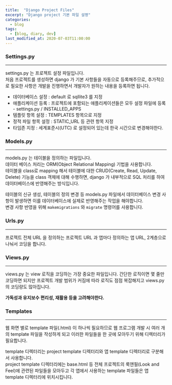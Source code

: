 ```yaml
---
title:  "Django Project Files"
excerpt: "Django project 기본 파일 설명"
categories:
  - blog
tags:
  - [blog, diary, dev]
last_modified_at: 2020-07-03T11:00:00
---
```


### Settings.py
***
settings.py 는 프로젝트 설정 파일입니다.  
처음 프로젝트를 생성하면 django 가 기본 사항들을 자동으로 등록해주므로, 추가적으로 필요한 사항은 개발을 진행하면서 개발자가 원하는 내용을 등록하면 됩니다.

* 데이터베이스 설정 : default 로 sqllite3 를 지정
* 애플리케이션 등록 : 프로젝트에 포함되는 애플리케이션들은 모두 설정 파일에 등록 - settings.py / INSTALLED_APPS
* 템플릿 항목 설정 : TEMPLATES 항목으로 지정
* 정적 파일 항목 설정 : STATIC_URL 등 관련 항목 지정
* 타임존 지정 : 세계표준시(UTC) 로 설정되어 있는데 한국 시간으로 변경해야한다.

### Models.py
***
models.py 는 테이블을 정의하는 파일입니다.  
데이터 베이스 처리는 ORM(Object Relational Mapping) 기법을 사용합니다.  
테이블을 class로 mapping 해서 테이블에 대한 CRUD(Create, Read, Update, Delete) 기능을 class 객체에 대해 수행하면, django 가 내부적으로 SQL 처리를 하여 데이터베이스에 반영해주는 방식입니다.

테이블의 신규 생성, 테이블의 정의 변경 등 models.py 파일에서 데이터베이스 변경 사항이 발생하면 이를 데이터베이스에 실제로 반영해주는 작업을 해야합니다.  
변경 사항 반영을 위해 `makemigrations` 와 `migrate` 명령어를 사용합니다.

### Urls.py
***
프로젝트 전체 URL 을 정의하는 프로젝트 URL 과 앱마다 정의하는 앱 URL, 2계층으로 나눠서 코딩을 합니다.

### Views.py
***
views.py 는 view 로직을 코딩하는 가장 중요한 파일입니다. 간단한 로직이면 몇 줄만 코딩하면 되지만 프로젝트 개발 범위가 커짐에 따라 로직도 점점 복잡해지고 views.py 의 코딩량도 많아집니다.   

**가독성과 유지보수 편리성, 재활용 등을 고려해야한다.**

### Templates
***
웹 화면 별로 template 파일(.html) 이 하나씩 필요하므로 웹 프로그램 개발 시 여러 개의 template 파일을 작성하게 되고 이러한 파일들을 한 곳에 모아두기 위해 디렉터리가 필요합니다.

template 디렉터리는 project template 디렉터리와 앱 template 디렉터리로 구분해서 사용합니다.  
project template 디렉터리에는 base.html 등 전체 프로젝트의 룩앤필(Look and Feel)에 관련된 파일들을 모아두고 각 앱에서 사용하는 template 파일들은 앱 template 디렉터리에 위치시킵니다.